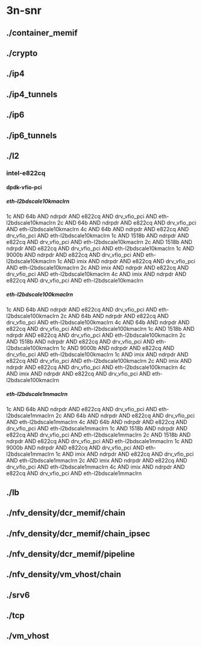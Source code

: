 # 3n-snr
## ./container_memif
## ./crypto
## ./ip4
## ./ip4_tunnels
## ./ip6
## ./ip6_tunnels
## ./l2
### intel-e822cq
#### dpdk-vfio-pci
##### eth-l2bdscale10kmaclrn
1c AND 64b AND ndrpdr AND e822cq AND drv_vfio_pci AND eth-l2bdscale10kmaclrn
2c AND 64b AND ndrpdr AND e822cq AND drv_vfio_pci AND eth-l2bdscale10kmaclrn
4c AND 64b AND ndrpdr AND e822cq AND drv_vfio_pci AND eth-l2bdscale10kmaclrn
1c AND 1518b AND ndrpdr AND e822cq AND drv_vfio_pci AND eth-l2bdscale10kmaclrn
2c AND 1518b AND ndrpdr AND e822cq AND drv_vfio_pci AND eth-l2bdscale10kmaclrn
1c AND 9000b AND ndrpdr AND e822cq AND drv_vfio_pci AND eth-l2bdscale10kmaclrn
1c AND imix AND ndrpdr AND e822cq AND drv_vfio_pci AND eth-l2bdscale10kmaclrn
2c AND imix AND ndrpdr AND e822cq AND drv_vfio_pci AND eth-l2bdscale10kmaclrn
4c AND imix AND ndrpdr AND e822cq AND drv_vfio_pci AND eth-l2bdscale10kmaclrn
##### eth-l2bdscale100kmaclrn
1c AND 64b AND ndrpdr AND e822cq AND drv_vfio_pci AND eth-l2bdscale100kmaclrn
2c AND 64b AND ndrpdr AND e822cq AND drv_vfio_pci AND eth-l2bdscale100kmaclrn
4c AND 64b AND ndrpdr AND e822cq AND drv_vfio_pci AND eth-l2bdscale100kmaclrn
1c AND 1518b AND ndrpdr AND e822cq AND drv_vfio_pci AND eth-l2bdscale100kmaclrn
2c AND 1518b AND ndrpdr AND e822cq AND drv_vfio_pci AND eth-l2bdscale100kmaclrn
1c AND 9000b AND ndrpdr AND e822cq AND drv_vfio_pci AND eth-l2bdscale100kmaclrn
1c AND imix AND ndrpdr AND e822cq AND drv_vfio_pci AND eth-l2bdscale100kmaclrn
2c AND imix AND ndrpdr AND e822cq AND drv_vfio_pci AND eth-l2bdscale100kmaclrn
4c AND imix AND ndrpdr AND e822cq AND drv_vfio_pci AND eth-l2bdscale100kmaclrn
##### eth-l2bdscale1mmaclrn
1c AND 64b AND ndrpdr AND e822cq AND drv_vfio_pci AND eth-l2bdscale1mmaclrn
2c AND 64b AND ndrpdr AND e822cq AND drv_vfio_pci AND eth-l2bdscale1mmaclrn
4c AND 64b AND ndrpdr AND e822cq AND drv_vfio_pci AND eth-l2bdscale1mmaclrn
1c AND 1518b AND ndrpdr AND e822cq AND drv_vfio_pci AND eth-l2bdscale1mmaclrn
2c AND 1518b AND ndrpdr AND e822cq AND drv_vfio_pci AND eth-l2bdscale1mmaclrn
1c AND 9000b AND ndrpdr AND e822cq AND drv_vfio_pci AND eth-l2bdscale1mmaclrn
1c AND imix AND ndrpdr AND e822cq AND drv_vfio_pci AND eth-l2bdscale1mmaclrn
2c AND imix AND ndrpdr AND e822cq AND drv_vfio_pci AND eth-l2bdscale1mmaclrn
4c AND imix AND ndrpdr AND e822cq AND drv_vfio_pci AND eth-l2bdscale1mmaclrn
## ./lb
## ./nfv_density/dcr_memif/chain
## ./nfv_density/dcr_memif/chain_ipsec
## ./nfv_density/dcr_memif/pipeline
## ./nfv_density/vm_vhost/chain
## ./srv6
## ./tcp
## ./vm_vhost
